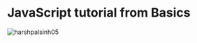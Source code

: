 # JavaScript tutorial from Basics
<img src="[https://komarev.com/ghpvc/?username=harshpalsinh05&label=Profile%20views&color=0e75b6&style=flat](https://www.web-development-institute.com/wp-content/uploads/2015/03/Basic-JavaScript-Tutorial-for-Beginners.jpg)https://www.web-development-institute.com/wp-content/uploads/2015/03/Basic-JavaScript-Tutorial-for-Beginners.jpg" alt="harshpalsinh05" />
